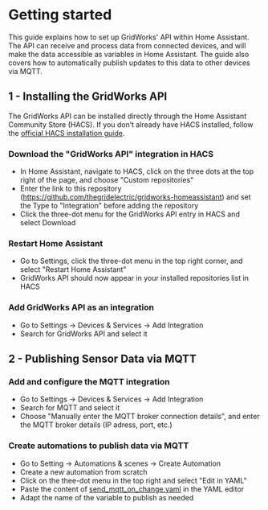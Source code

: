 # Getting started

This guide explains how to set up GridWorks' API within Home Assistant. The API can receive and process data from connected devices, and will make the data accessible as variables in Home Assistant. The guide also covers how to automatically publish updates to this data to other devices via MQTT.

## 1 - Installing the GridWorks API

The GridWorks API can be installed directly through the Home Assistant Community Store (HACS). If you don’t already have HACS installed, follow the [official HACS installation guide](https://www.hacs.xyz/docs/use/).

### Download the "GridWorks API" integration in HACS
- In Home Assistant, navigate to HACS, click on the three dots at the top right of the page, and choose "Custom repositories"
- Enter the link to this repository (https://github.com/thegridelectric/gridworks-homeassistant) and set the Type to "Integration" before adding the repository
- Click the three-dot menu for the GridWorks API entry in HACS and select Download

### Restart Home Assistant
- Go to Settings, click the three-dot menu in the top right corner, and select "Restart Home Assistant"
- GridWorks API should now appear in your installed repositories list in HACS

### Add GridWorks API as an integration
- Go to Settings → Devices & Services → Add Integration
- Search for GridWorks API and select it

## 2 - Publishing Sensor Data via MQTT

### Add and configure the MQTT integration
- Go to Settings → Devices & Services → Add Integration
- Search for MQTT and select it
- Choose "Manually enter the MQTT broker connection details", and enter the MQTT broker details (IP adress, port, etc.)

### Create automations to publish data via MQTT

- Go to Setting → Automations & scenes → Create Automation
- Create a new automation from scratch
- Click on the thee-dot menu in the top right and select "Edit in YAML"
- Paste the content of [send_mqtt_on_change.yaml](https://github.com/thegridelectric/gridworks-homeassistant/blob/main/blueprints/automation/send_mqtt_on_change.yaml) in the YAML editor
- Adapt the name of the variable to publish as needed